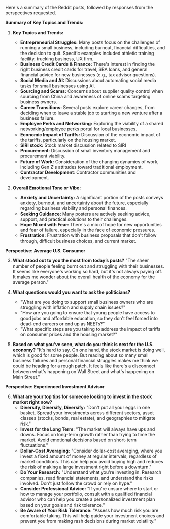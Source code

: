 Here's a summary of the Reddit posts, followed by responses from the perspectives requested.

**Summary of Key Topics and Trends:**

1.  **Key Topics and Trends:**
    *   **Entrepreneurial Struggles:** Many posts focus on the challenges of running a small business, including burnout, financial difficulties, and the decision to quit. Specific examples included athletic training facility, trucking business, UX firm.
    *   **Business Credit Cards & Finance:** There's interest in finding the right business credit cards for travel, SBA loans, and general financial advice for new businesses (e.g., tax advisor questions).
    *   **Social Media and AI:** Discussions about automating social media tasks for small businesses using AI.
    *   **Sourcing and Scams:** Concerns about supplier quality control when sourcing from China and awareness of online scams targeting business owners.
    *   **Career Transitions:** Several posts explore career changes, from deciding when to leave a stable job to starting a new venture after a business failure.
    *   **Employee Perks and Networking:** Exploring the viability of a shared networking/employee perks portal for local businesses.
    *   **Economic Impact of Tariffs:** Discussion of the economic impact of the tariffs, particularly on the housing market.
    *    **SIRI stock:** Stock market discussion related to SIRI
    *   **Procurement**: Discussion of small inventory management and procurement viability.
    *    **Future of Work:** Consideration of the changing dynamics of work, including Gen Z's attitudes toward traditional employment.
    *    **Contractor Development**: Contractor communities and development.

2.  **Overall Emotional Tone or Vibe:**
    *   **Anxiety and Uncertainty:** A significant portion of the posts conveys anxiety, burnout, and uncertainty about the future, especially regarding business viability and personal finances.
    *   **Seeking Guidance:** Many posters are actively seeking advice, support, and practical solutions to their challenges.
    *   **Hope Mixed with Fear:** There's a mix of hope for new opportunities and fear of failure, especially in the face of economic pressures.
    *   **Frustration:** Frustration with business proposals that don't follow through, difficult business choices, and current market.

**Perspective: Average U.S. Consumer**

3.  **What stood out to you the most from today’s posts?**
    "The sheer number of people feeling burnt out and struggling with their businesses. It seems like everyone's working so hard, but it's not always paying off. It makes me wonder about the overall health of the economy for the average person."

4.  **What questions would you want to ask the politicians?**
    *   "What are you doing to support small business owners who are struggling with inflation and supply chain issues?"
    *   "How are you going to ensure that young people have access to good jobs and affordable education, so they don't feel forced into dead-end careers or end up as NEETs?"
    *   "What specific steps are you taking to address the impact of tariffs on consumer prices and the housing market?"

5.  **Based on what you’ve seen, what do you think is next for the U.S. economy?**
    "It's hard to say. On one hand, the stock market is doing well, which is good for some people. But reading about so many small business failures and personal financial struggles makes me think we could be heading for a rough patch. It feels like there's a disconnect between what's happening on Wall Street and what's happening on Main Street."

**Perspective: Experienced Investment Advisor**

6.  **What are your top tips for someone looking to invest in the stock market right now?**
    *   **Diversify, Diversify, Diversify:** "Don't put all your eggs in one basket. Spread your investments across different sectors, asset classes (stocks, bonds, real estate), and geographies to mitigate risk."
    *   **Invest for the Long Term:** "The market will always have ups and downs. Focus on long-term growth rather than trying to time the market. Avoid emotional decisions based on short-term fluctuations."
    *   **Dollar-Cost Averaging:** "Consider dollar-cost averaging, where you invest a fixed amount of money at regular intervals, regardless of market conditions. This can help you avoid buying high and reduces the risk of making a large investment right before a downturn."
    *   **Do Your Research:** "Understand what you're investing in. Research companies, read financial statements, and understand the risks involved. Don't just follow the crowd or rely on hype."
    *   **Consider Professional Advice:** "If you're unsure where to start or how to manage your portfolio, consult with a qualified financial advisor who can help you create a personalized investment plan based on your goals and risk tolerance."
    *   **Be Aware of Your Risk Tolerance:** "Assess how much risk you are comfortable taking. This will help guide your investment choices and prevent you from making rash decisions during market volatility."
